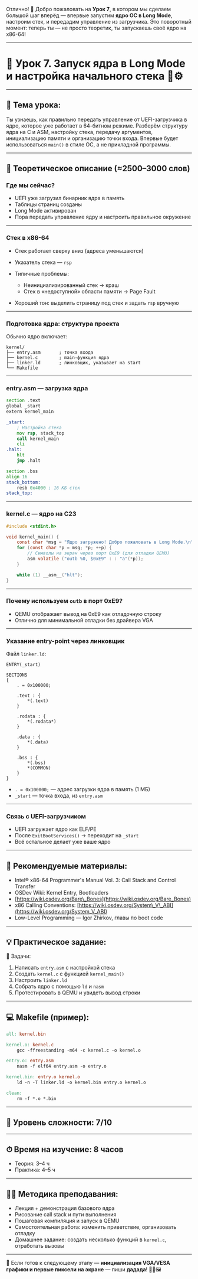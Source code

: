 Отлично! 🚀 Добро пожаловать на **Урок 7**, в котором мы сделаем большой шаг вперёд — впервые запустим **ядро ОС в Long Mode**, настроим стек, и передадим управление из загрузчика. Это поворотный момент: теперь ты — не просто теоретик, ты запускаешь своё ядро на x86-64!

---

# 🔹 Урок 7. Запуск ядра в Long Mode и настройка начального стека 🧵⚙️

---

## 🧩 Тема урока:

Ты узнаешь, как правильно передать управление от UEFI-загрузчика в ядро, которое уже работает в 64-битном режиме. Разберём структуру ядра на C и ASM, настройку стека, передачу аргументов, инициализацию памяти и организацию точки входа. Впервые будет использоваться `main()` в стиле ОС, а не прикладной программы.

---

## 🧠 Теоретическое описание (≈2500–3000 слов)

### Где мы сейчас?

* UEFI уже загрузил бинарник ядра в память
* Таблицы страниц созданы
* Long Mode активирован
* Пора передать управление ядру и настроить правильное окружение

---

### Стек в x86-64

* Стек работает сверху вниз (адреса уменьшаются)
* Указатель стека — `rsp`
* Типичные проблемы:

  * Неинициализированный стек → краш
  * Стек в «недоступной» области памяти → Page Fault
* Хороший тон: выделить страницу под стек и задать `rsp` вручную

---

### Подготовка ядра: структура проекта

Обычно ядро включает:

```
kernel/
├── entry.asm       ; точка входа
├── kernel.c        ; main-функция ядра
├── linker.ld       ; линковщик, указывает на start
└── Makefile
```

---

### entry.asm — загрузка ядра

```asm
section .text
global _start
extern kernel_main

_start:
    ; Настройка стека
    mov rsp, stack_top
    call kernel_main
    cli
.halt:
    hlt
    jmp .halt

section .bss
align 16
stack_bottom:
    resb 0x4000 ; 16 КБ стек
stack_top:
```

---

### kernel.c — ядро на C23

```c
#include <stdint.h>

void kernel_main() {
    const char *msg = "Ядро загружено! Добро пожаловать в Long Mode.\n";
    for (const char *p = msg; *p; ++p) {
        // Символы на экран через порт 0xE9 (для отладки QEMU)
        asm volatile ("outb %0, $0xE9" : : "a"(*p));
    }

    while (1) __asm__("hlt");
}
```

---

### Почему используем `outb` в порт 0xE9?

* QEMU отображает вывод на 0xE9 как отладочную строку
* Отлично для минимальной отладки без драйвера VGA

---

### Указание entry-point через линковщик

Файл `linker.ld`:

```ld
ENTRY(_start)

SECTIONS
{
    . = 0x100000;

    .text : {
        *(.text)
    }

    .rodata : {
        *(.rodata*)
    }

    .data : {
        *(.data)
    }

    .bss : {
        *(.bss)
        *(COMMON)
    }
}
```

* `. = 0x100000;` — адрес загрузки ядра в память (1 МБ)
* `_start` — точка входа, из `entry.asm`

---

### Связь с UEFI-загрузчиком

* UEFI загружает ядро как ELF/PE
* После `ExitBootServices()` → переходит на `_start`
* Всё остальное делает уже ваше ядро

---

## 📘 Рекомендуемые материалы:

* Intel® x86-64 Programmer's Manual Vol. 3: Call Stack and Control Transfer
* OSDev Wiki: Kernel Entry, Bootloaders
* [https://wiki.osdev.org/Bare\_Bones](https://wiki.osdev.org/Bare_Bones)
* x86 Calling Conventions: [https://wiki.osdev.org/System\_V\_ABI](https://wiki.osdev.org/System_V_ABI)
* Low-Level Programming — Igor Zhirkov, главы по boot code

---

## 💡 Практическое задание:

🔨 Задачи:

1. Написать `entry.asm` с настройкой стека
2. Создать `kernel.c` с функцией `kernel_main()`
3. Настроить `linker.ld`
4. Собрать ядро с помощью `ld` и `nasm`
5. Протестировать в QEMU и увидеть вывод строки

---

## 💻 Makefile (пример):

```makefile
all: kernel.bin

kernel.o: kernel.c
	gcc -ffreestanding -m64 -c kernel.c -o kernel.o

entry.o: entry.asm
	nasm -f elf64 entry.asm -o entry.o

kernel.bin: entry.o kernel.o
	ld -n -T linker.ld -o kernel.bin entry.o kernel.o

clean:
	rm -f *.o *.bin
```

---

## 🧠 Уровень сложности: 7/10

---

## ⏱ Время на изучение: 8 часов

* Теория: 3–4 ч
* Практика: 4–5 ч

---

## 🧑‍🏫 Методика преподавания:

* Лекция + демонстрация базового ядра
* Рисование call stack и пути выполнения
* Пошаговая компиляция и запуск в QEMU
* Самостоятельная работа: изменить приветствие, организовать отладку
* Домашнее задание: создать несколько функций в `kernel.c`, отработать вызовы

---

🎯 Если готов к следующему этапу — **инициализация VGA/VESA графики и первые пиксели на экране** — пиши **дадада**! 🧑‍🎨🖼️
